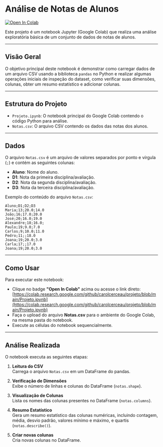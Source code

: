 # Análise de Notas de Alunos

[![Open In Colab](https://colab.research.google.com/assets/colab-badge.svg)](https://colab.research.google.com/github/carolcerceau/projeto/blob/main/Projeto.ipynb)

Este projeto é um notebook Jupyter (Google Colab) que realiza uma análise exploratória básica de um conjunto de dados de notas de alunos.

---

## Visão Geral

O objetivo principal deste notebook é demonstrar como carregar dados de um arquivo CSV usando a biblioteca `pandas` no Python e realizar algumas operações iniciais de inspeção do dataset, como verificar suas dimensões, colunas, obter um resumo estatístico e adicionar colunas.

---

## Estrutura do Projeto

* `Projeto.ipynb`: O notebook principal do Google Colab contendo o código Python para análise.
* `Notas.csv`: O arquivo CSV contendo os dados das notas dos alunos.

---

## Dados

O arquivo `Notas.csv` é um arquivo de valores separados por ponto e vírgula (`;`) e contém as seguintes colunas:

* **Aluno**: Nome do aluno.
* **D1**: Nota da primeira disciplina/avaliação.
* **D2**: Nota da segunda disciplina/avaliação.
* **D3**: Nota da terceira disciplina/avaliação.

Exemplo do conteúdo do arquivo `Notas.csv`:

```csv
Aluno;D1;D2;D3
Maria;13;20.0;14.0
João;16;17.0;20.0
José;20;16.0;19.0
Alexandre;18;16.0;
Paulo;19;9.0;7.0
Carlos;9;10.0;11.0
Pedro;11;;18.0
Joana;19;20.0;3.0
Carla;17;;17.0
Joana;19;20.0;3.0
```
---

## Como Usar

Para executar este notebook:

- Clique no badge **"Open In Colab"** acima ou acesse o link direto: [https://colab.research.google.com/github/carolcerceau/projeto/blob/main/Projeto.ipynb](https://colab.research.google.com/github/carolcerceau/projeto/blob/main/Projeto.ipynb)
- Faça o upload do arquivo **Notas.csv** para o ambiente do Google Colab, na mesma pasta do notebook.
- Execute as células do notebook sequencialmente.

---

## Análise Realizada

O notebook executa as seguintes etapas:

1. **Leitura do CSV**  
   Carrega o arquivo `Notas.csv` em um DataFrame do pandas.

2. **Verificação de Dimensões**  
   Exibe o número de linhas e colunas do DataFrame (`notas.shape`).

3. **Visualização de Colunas**  
   Lista os nomes das colunas presentes no DataFrame (`notas.columns`).

4. **Resumo Estatístico**  
   Gera um resumo estatístico das colunas numéricas, incluindo contagem, média, desvio padrão, valores mínimo e máximo, e quartis (`notas.describe()`).

5. **Criar novas colunas**  
   Cria novas colunas no DataFrame.

